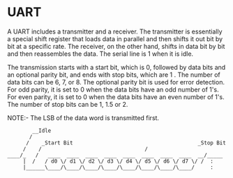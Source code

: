 # UART

A UART includes a transmitter and a receiver. The transmitter is essentially a special
shift register that loads data in parallel and then shifts it out bit by bit at a specific rate.
The receiver, on the other hand, shifts in data bit by bit and then reassembles the data. The
serial line is 1 when it is idle. 

The transmission starts with a start bit, which is 0, followed by data bits and an optional parity bit, 
and ends with stop bits, which are 1 . The number of data bits can be 6, 7, or 8. 
The optional parity bit is used for error detection. For odd parity, it is set to 0 when the data bits have an odd number of 1's. 
For even parity, it is set to 0 when the data bits have an even number of 1's. 
The number of stop bits can be 1, 1.5 or 2. 

NOTE:- The LSB of the data word is transmitted first.


            __Idle
           /
          /	   _Start Bit	    	    		      	         _Stop Bit
         /    /					                /
    ____/_   /   ____  ____  ____  ____  ____  ____  ____  ____  __/_____
         |  /   / d0 \/ d1 \/ d2 \/ d3 \/ d4 \/ d5 \/ d6 \/ d7 \/ /	 :	
         |______\____/\____/\____/\____/\____/\____/\____/\____/     :
  
